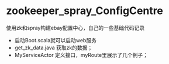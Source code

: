 # zookeeper_spray_ConfigCentre
使用zk和spray构建ebay配置中心，自己的一些基础代码记录

- 启动Boot.scala就可以启动web服务
- get_zk_data.java 获取zk的数据；
- MyServiceActor 定义接口，myRoute里展示了几个例子；
